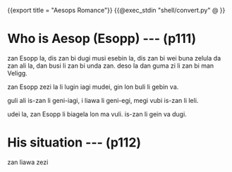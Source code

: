 {{export title = "Aesops Romance"}}
{{@exec_stdin "shell/convert.py" @ }}

# Who is Aesop (Esopp) --- (p111)


zan Esopp la, dis zan bi dugi musi esebin la, dis zan bi wei buna zelula da zan ali la, dan busi li zan bi unda zan. deso la dan guma zi li zan bi man Veligg.

zan Esopp zezi la li lugin iagi mudei, gin lon buli li gebin va. 

guli ali is-zan li geni-iagi, i liawa li geni-egi, megi vubi is-zan li leli.

udei la, zan Esopp li biagela lon ma vuli. is-zan li gein va dugi.

# His situation --- (p112)

zan liawa zezi 

